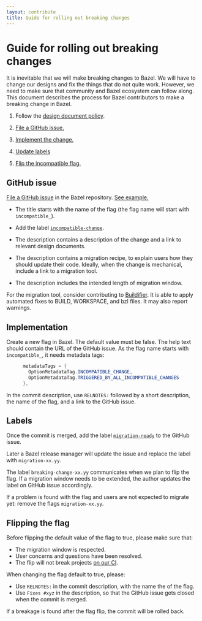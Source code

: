 ```yaml
---
layout: contribute
title: Guide for rolling out breaking changes
---
```


# Guide for rolling out breaking changes

It is inevitable that we will make breaking changes to Bazel. We will have to
change our designs and fix the things that do not quite work. However, we need
to make sure that community and Bazel ecosystem can follow along. This document
describes the process for Bazel contributors to make a breaking change in Bazel.

1. Follow the [design document policy](designs/index.html).

1. [File a GitHub issue.](#github-issue)

1. [Implement the change.](#implementation)

1. [Update labels](#labels)

1. [Flip the incompatible flag.](#flipping-the-flag)


## GitHub issue

[File a GitHub issue](https://github.com/bazelbuild/bazel/issues) in the Bazel
repository. [See example.](https://github.com/bazelbuild/bazel/issues/6611)

* The title starts with the name of the flag (the flag name will start with
  `incompatible_`).

* Add the label [`incompatible-change`](https://github.com/bazelbuild/bazel/labels/incompatible-change).

* The description contains a description of the change and a link to relevant
  design documents.

* The description contains a migration recipe, to explain users how they should
  update their code. Ideally, when the change is mechanical, include a link to a
  migration tool.

* The description includes the intended length of migration window.

For the migration tool, consider contributing to
[Buildifier](https://github.com/bazelbuild/buildtools/blob/master/buildifier/README.md).
It is able to apply automated fixes to BUILD, WORKSPACE, and bzl files. It may
also report warnings.


## Implementation

Create a new flag in Bazel. The default value must be false. The help text
should contain the URL of the GitHub issue. As the flag name starts with
`incompatible_`, it needs metadata tags:

```java
      metadataTags = {
        OptionMetadataTag.INCOMPATIBLE_CHANGE,
        OptionMetadataTag.TRIGGERED_BY_ALL_INCOMPATIBLE_CHANGES
      },
```

In the commit description, use `RELNOTES:` followed by a short description, the
name of the flag, and a link to the GitHub issue.


## Labels

Once the commit is merged, add the label
[`migration-ready`](https://github.com/bazelbuild/bazel/labels/migration-ready)
to the GitHub issue.

Later a Bazel release manager will update the issue and replace the label with
`migration-xx.yy`.

The label `breaking-change-xx.yy` communicates when we plan to flip the flag. If
a migration window needs to be extended, the author updates the label on GitHub
issue accordingly.

If a problem is found with the flag and users are not expected to migrate yet:
remove the flags `migration-xx.yy`.


## Flipping the flag

Before flipping the default value of the flag to true, please make sure that:

  * The migration window is respected.
  * User concerns and questions have been resolved.
  * The flip will not break projects [on our CI](https://github.com/bazelbuild/continuous-integration/blob/master/docs/downstream-testing.md).

When changing the flag default to true, please:

  * Use `RELNOTES:` in the commit description, with the name the of the flag.
  * Use `Fixes #xyz` in the description, so that the GitHub issue gets closed
    when the commit is merged.

If a breakage is found after the flag flip, the commit will be rolled back.
